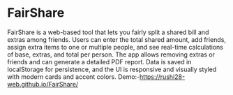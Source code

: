 # FairShare
FairShare is a web-based tool that lets you fairly split a shared bill and extras among friends. Users can enter the total shared amount, add friends, assign extra items to one or multiple people, and see real-time calculations of base, extras, and total per person. The app allows removing extras or friends and can generate a detailed PDF report. Data is saved in localStorage for persistence, and the UI is responsive and visually styled with modern cards and accent colors.
Demo:-https://rushi28-web.github.io/FairShare/
